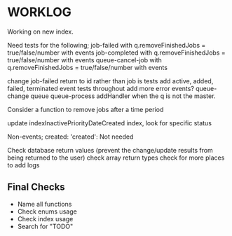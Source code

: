 # WORKLOG

Working on new index.

Need tests for the following;
job-failed with q.removeFinishedJobs = true/false/number with events
job-completed with q.removeFinishedJobs = true/false/number with events
queue-cancel-job with q.removeFinishedJobs = true/false/number with events

change job-failed return to id rather than job
is tests
add active, added, failed, terminated event tests throughout
add more error events?
queue-change
queue
queue-process addHandler when the q is not the master.

Consider a function to remove jobs after a time period

update indexInactivePriorityDateCreated index, look for specific status

Non-events;
created: 'created': Not needed



Check database return values (prevent the change/update results from being returned to the user)
check array return types
check for more places to add logs

## Final Checks

-   Name all functions
-   Check enums usage
-   Check index usage
-   Search for "TODO"
